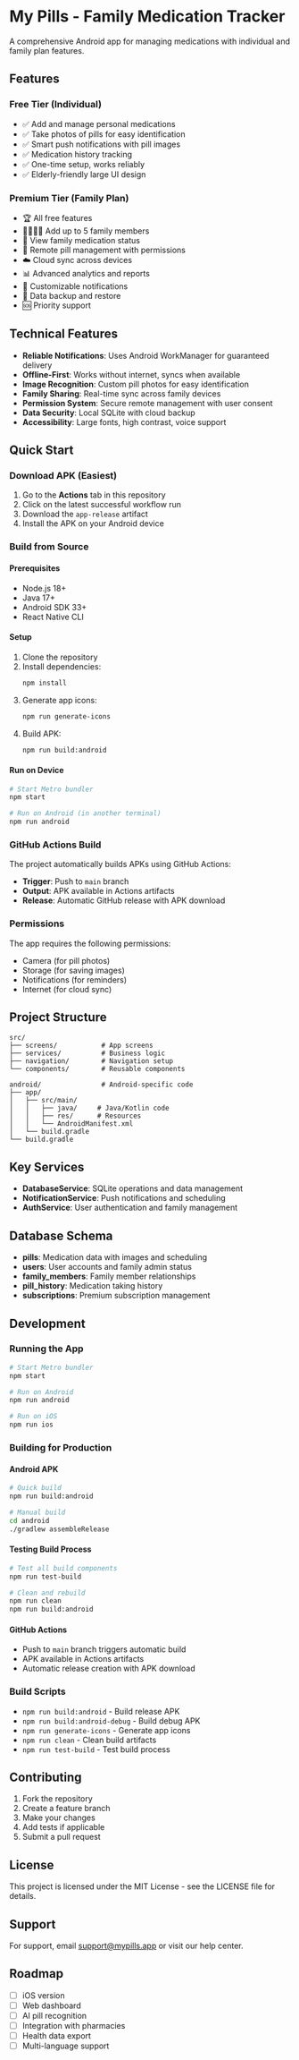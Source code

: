 # My Pills - Family Medication Tracker

A comprehensive Android app for managing medications with individual and family plan features.

## Features

### Free Tier (Individual)
- ✅ Add and manage personal medications
- ✅ Take photos of pills for easy identification
- ✅ Smart push notifications with pill images
- ✅ Medication history tracking
- ✅ One-time setup, works reliably
- ✅ Elderly-friendly large UI design

### Premium Tier (Family Plan)
- 🏆 All free features
- 👨‍👩‍👧‍👦 Add up to 5 family members
- 👀 View family medication status
- 📱 Remote pill management with permissions
- ☁️ Cloud sync across devices
- 📊 Advanced analytics and reports
- 🔔 Customizable notifications
- 💾 Data backup and restore
- 🆘 Priority support

## Technical Features

- **Reliable Notifications**: Uses Android WorkManager for guaranteed delivery
- **Offline-First**: Works without internet, syncs when available
- **Image Recognition**: Custom pill photos for easy identification
- **Family Sharing**: Real-time sync across family devices
- **Permission System**: Secure remote management with user consent
- **Data Security**: Local SQLite with cloud backup
- **Accessibility**: Large fonts, high contrast, voice support

## Quick Start

### Download APK (Easiest)
1. Go to the **Actions** tab in this repository
2. Click on the latest successful workflow run
3. Download the `app-release` artifact
4. Install the APK on your Android device

### Build from Source

#### Prerequisites
- Node.js 18+
- Java 17+
- Android SDK 33+
- React Native CLI

#### Setup
1. Clone the repository
2. Install dependencies:
   ```bash
   npm install
   ```
3. Generate app icons:
   ```bash
   npm run generate-icons
   ```
4. Build APK:
   ```bash
   npm run build:android
   ```

#### Run on Device
```bash
# Start Metro bundler
npm start

# Run on Android (in another terminal)
npm run android
```

### GitHub Actions Build
The project automatically builds APKs using GitHub Actions:
- **Trigger**: Push to `main` branch
- **Output**: APK available in Actions artifacts
- **Release**: Automatic GitHub release with APK download

### Permissions
The app requires the following permissions:
- Camera (for pill photos)
- Storage (for saving images)
- Notifications (for reminders)
- Internet (for cloud sync)

## Project Structure

```
src/
├── screens/           # App screens
├── services/          # Business logic
├── navigation/        # Navigation setup
└── components/        # Reusable components

android/               # Android-specific code
├── app/
│   ├── src/main/
│   │   ├── java/     # Java/Kotlin code
│   │   ├── res/      # Resources
│   │   └── AndroidManifest.xml
│   └── build.gradle
└── build.gradle
```

## Key Services

- **DatabaseService**: SQLite operations and data management
- **NotificationService**: Push notifications and scheduling
- **AuthService**: User authentication and family management

## Database Schema

- **pills**: Medication data with images and scheduling
- **users**: User accounts and family admin status
- **family_members**: Family member relationships
- **pill_history**: Medication taking history
- **subscriptions**: Premium subscription management

## Development

### Running the App
```bash
# Start Metro bundler
npm start

# Run on Android
npm run android

# Run on iOS
npm run ios
```

### Building for Production

#### Android APK
```bash
# Quick build
npm run build:android

# Manual build
cd android
./gradlew assembleRelease
```

#### Testing Build Process
```bash
# Test all build components
npm run test-build

# Clean and rebuild
npm run clean
npm run build:android
```

#### GitHub Actions
- Push to `main` branch triggers automatic build
- APK available in Actions artifacts
- Automatic release creation with APK download

### Build Scripts
- `npm run build:android` - Build release APK
- `npm run build:android-debug` - Build debug APK
- `npm run generate-icons` - Generate app icons
- `npm run clean` - Clean build artifacts
- `npm run test-build` - Test build process

## Contributing

1. Fork the repository
2. Create a feature branch
3. Make your changes
4. Add tests if applicable
5. Submit a pull request

## License

This project is licensed under the MIT License - see the LICENSE file for details.

## Support

For support, email support@mypills.app or visit our help center.

## Roadmap

- [ ] iOS version
- [ ] Web dashboard
- [ ] AI pill recognition
- [ ] Integration with pharmacies
- [ ] Health data export
- [ ] Multi-language support